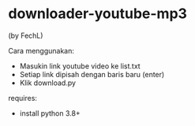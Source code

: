 # downloader-youtube-mp3
(by FechL)

Cara menggunakan:
- Masukin link youtube video ke list.txt
- Setiap link dipisah dengan baris baru (enter)
- Klik download.py

requires:
- install python 3.8+
